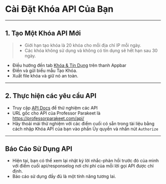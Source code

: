  Cài Đặt Khóa API Của Bạn
=======================

---

## 1. Tạo Một Khóa API Mới

> - Giới hạn tạo khóa là 20 khóa cho mỗi địa chỉ IP mỗi ngày.
> - Các khóa không sử dụng và không có tín dụng sẽ hết hạn sau 30 ngày.

- Điều hướng đến tab [Khóa & Tín Dụng](/frontend/key-management) trên thanh Appbar
- Điền và gửi biểu mẫu Tạo Khóa.
- Xuất file khóa và giữ nó an toàn.

--- 

## 2. Thực hiện các yêu cầu API

- Truy cập [API Docs](/frontend/api/docs) để thử nghiệm các API
- URL gốc cho API của Professor Parakeet là https://professorparakeet.com/api/
- Hãy thoải mái thử nghiệm với các điểm cuối có sẵn trong tài liệu bằng cách nhập Khóa API của bạn vào phần Ủy quyền và nhấn nút ```Authorize```

---

##  Báo Cáo Sử Dụng API

- Hiện tại, bạn có thể xem lại nhật ký lời nhắc-phản hồi trước đó của mình với điểm cuối api/responselog nơi chi phí của mỗi lời gọi API được chỉ định.
- Báo cáo sử dụng đầy đủ là một tính năng tương lai.
